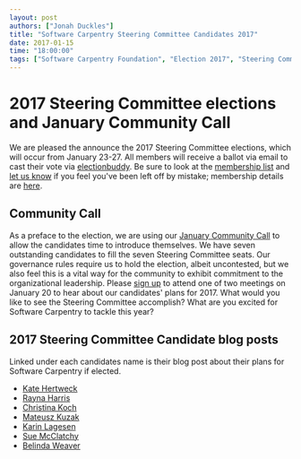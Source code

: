 ```yaml
---
layout: post
authors: ["Jonah Duckles"]
title: "Software Carpentry Steering Committee Candidates 2017"
date: 2017-01-15
time: "18:00:00"
tags: ["Software Carpentry Foundation", "Election 2017", "Steering Committee", "Software Carpentry"]
---
```


# 2017 Steering Committee elections and January Community Call

We are pleased the announce the 2017 Steering Committee elections, which will occur from January 23-27. All members will receive a ballot via email to cast their vote via [electionbuddy](https://electionbuddy.com). Be sure to look at the [membership list](https://software-carpentry.org/scf/members/) and [let us know](mailto:admin@software-carpentry.org?subject=SCF%20membership) if you feel you've been left off by mistake; membership details are [here](https://software-carpentry.org/scf/).

## Community Call

As a preface to the election, we are using our [January Community Call](http://pad.software-carpentry.org/community-call-2017-01-19) to allow the candidates time to introduce themselves. We have seven outstanding candidates to fill the seven Steering Committee seats. Our governance rules require us to hold the election, albeit uncontested, but we also feel this is a vital way for the community to exhibit commitment to the organizational leadership. Please [sign up](http://pad.software-carpentry.org/community-call-2017-01-19) to attend one of two meetings on January 20 to hear about our candidates' plans for 2017. What would you like to see the Steering Committee accomplish? What are you excited for Software Carpentry to tackle this year?

## 2017 Steering Committee Candidate blog posts

Linked under each candidates name is their blog post about their plans for Software Carpentry if elected.

* [Kate Hertweck](https://software-carpentry.org/blog/2016/12/election-kate-hertweck.html)
* [Rayna Harris](https://software-carpentry.org/blog/2016/12/steering-harris.html)
* [Christina Koch](https://software-carpentry.org/blog/2016/12/steering-ckoch.html)
* [Mateusz Kuzak](https://software-carpentry.org/blog/2016/12/election-mateusz-kuzak.html)
* [Karin Lagesen](https://software-carpentry.org/blog/2016/12/lagesen.html)
* [Sue McClatchy](https://software-carpentry.org/blog/2016/12/election-sue-mcclatchy.html)
* [Belinda Weaver](https://software-carpentry.org/blog/2016/12/weaver-sc.html)
